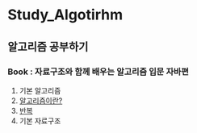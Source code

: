 # Study_Algotirhm
## 알고리즘 공부하기
### Book : 자료구조와 함께 배우는 알고리즘 입문 자바편

1. 기본 알고리즘
  1. [알고리즘이란?](https://github.com/ulimy/Study_Algotirhm/blob/master/src/chap01/c01_1.java)
  2. [반복](https://github.com/ulimy/Study_Algotirhm/blob/master/src/chap01/c01_2.java)
2. 기본 자료구조
